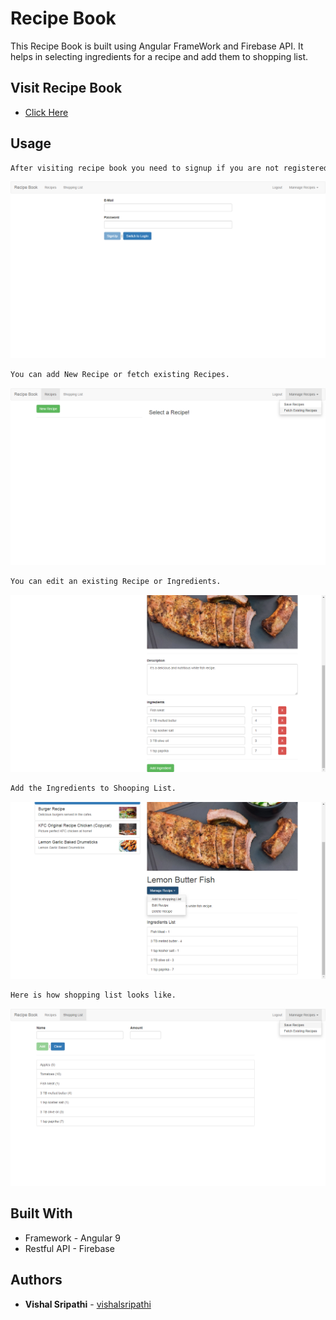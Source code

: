 # Recipe Book
This Recipe Book is built using Angular FrameWork and Firebase API. It helps in selecting ingredients for a recipe and add them to shopping list.

## Visit Recipe Book
* [Click Here](https://recipe-book-91f0d.web.app/)

## Usage 

```bash 
After visiting recipe book you need to signup if you are not registered.
```
<img src="screenshots/Screenshot%20(55).png">

```bash 
You can add New Recipe or fetch existing Recipes.
```
<img src="screenshots/Screenshot%20(56).png">

```bash 
You can edit an existing Recipe or Ingredients.
```
<img src="screenshots/Screenshot%20(59).png">

```bash 
Add the Ingredients to Shooping List.
```
<img src="screenshots/Screenshot%20(60).png">

```bash 
Here is how shopping list looks like.
```
<img src="screenshots/Screenshot%20(61).png">


## Built With
* Framework - Angular 9
* Restful API - Firebase

## Authors
* **Vishal Sripathi** - [vishalsripathi](https://github.com/vishalsripathi)
